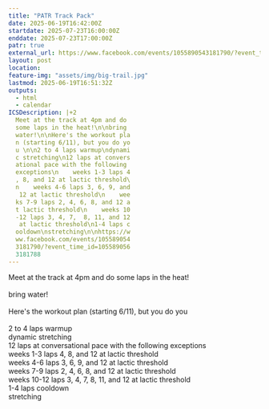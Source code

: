 ```yaml
---
title: "PATR Track Pack"
date: 2025-06-19T16:42:00Z
startdate: 2025-07-23T16:00:00Z
enddate: 2025-07-23T17:00:00Z
patr: true
external_url: https://www.facebook.com/events/1055890543181790/?event_time_id=1055890563181788
layout: post
location: 
feature-img: "assets/img/big-trail.jpg"
lastmod: 2025-06-19T16:51:32Z
outputs:
  - html
  - calendar
ICSDescription: |+2
  Meet at the track at 4pm and do   some laps in the heat!\n\nbring   water!\n\nHere's the workout pla  n (starting 6/11), but you do yo  u \n\n2 to 4 laps warmup\ndynami  c stretching\n12 laps at convers  ational pace with the following   exceptions\n    weeks 1-3 laps 4  , 8, and 12 at lactic threshold\  n    weeks 4-6 laps 3, 6, 9, and   12 at lactic threshold\n    wee  ks 7-9 laps 2, 4, 6, 8, and 12 a  t lactic threshold\n    weeks 10  -12 laps 3, 4, 7,  8, 11, and 12   at lactic threshold\n1-4 laps c  ooldown\nstretching\n\nhttps://w  ww.facebook.com/events/105589054  3181790/?event_time_id=105589056  3181788
---
```


Meet at the track at 4pm and do some laps in the heat!<br>
  <br>
  bring water!<br>
  <br>
  Here's the workout plan (starting 6/11), but you do you <br>
  <br>
  2 to 4 laps warmup<br>
  dynamic stretching<br>
  12 laps at conversational pace with the following exceptions<br>
      weeks 1-3 laps 4, 8, and 12 at lactic threshold<br>
      weeks 4-6 laps 3, 6, 9, and 12 at lactic threshold<br>
      weeks 7-9 laps 2, 4, 6, 8, and 12 at lactic threshold<br>
      weeks 10-12 laps 3, 4, 7,  8, 11, and 12 at lactic threshold<br>
  1-4 laps cooldown<br>
  stretching<br>
  <br>
  
